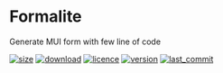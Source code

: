 # Formalite
Generate MUI form with few line of code

[![size](https://img.shields.io/bundlephobia/min/@novin-dev/formalite)](https://bundlephobia.com/package/@novin-dev/formalite)
[![download](https://img.shields.io/npm/dw/@novin-dev/formalite)](https://www.npmjs.com/package/@novin-dev/formalite)
[![licence](https://img.shields.io/npm/l/@novin-dev/formalite)](https://www.npmjs.com/package/@novin-dev/formalite)
[![version](https://img.shields.io/npm/v/@novin-dev/formalite)](https://www.npmjs.com/package/@novin-dev/formalite)
[![last_commit](https://img.shields.io/github/last-commit/novin-develop/formalite)](https://github.com/novin-develop/formalite)




